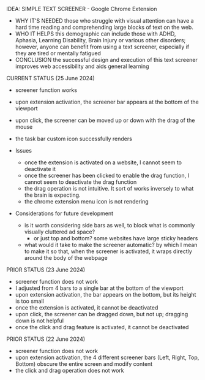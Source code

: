 IDEA: SIMPLE TEXT SCREENER - Google Chrome Extension

- WHY IT'S NEEDED
        those who struggle with visual attention can have a hard time reading and comprehending large blocks of text on the web.
- WHO IT HELPS
        this demographic can include those with ADHD, Aphasia, Learning Disability, Brain Injury or various other disorders; however, anyone can benefit from using a text screener, especially if they are tired or mentally fatigued
- CONCLUSION
        the successful design and execution of this text screener improves web accessibility and aids general learning


CURRENT STATUS (25 June 2024)

- screener function works
- upon extension activation, the screener bar appears at the bottom of the viewport
- upon click, the screener can be moved up or down with the drag of the mouse
- the task bar custom icon successfully renders

- Issues
    - once the extension is activated on a website, I cannot seem to deactivate it
    - once the screener has been clicked to enable the drag function, I cannot seem to deactivate the drag function
    - the drag operation is not intuitive. It sort of works inversely to what the brain is expecting.
    - the chrome extension menu icon is not rendering

- Considerations for future development
    - is it worth considering side bars as well, to block what is commonly visually cluttered ad space?
        - or just top and bottom? some websites have large sticky headers
    - what would it take to make the screener automatic? by which I mean to make it so that, when the screener is activated, it wraps directly around the body of the webpage

PRIOR STATUS (23 June 2024)

- screener function does not work
- I adjusted from 4 bars to a single bar at the bottom of the viewport
- upon extension activation, the bar appears on the bottom, but its height is too small
- once the extension is activated, it cannot be deactivated
- upon click, the screener can be dragged down, but not up; dragging down is not helpful
- once the click and drag feature is activated, it cannot be deactivated

PRIOR STATUS (22 June 2024)

- screener function does not work
- upon extension activation, the 4 different screener bars (Left, Right, Top, Bottom) obscure the entire screen and modify content
- the click and drag operation does not work